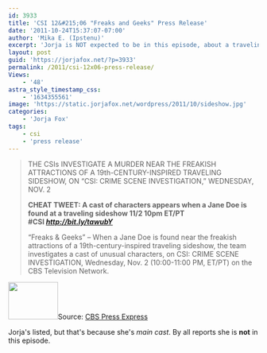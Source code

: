 ```yaml
---
id: 3933
title: 'CSI 12&#215;06 "Freaks and Geeks" Press Release'
date: '2011-10-24T15:37:07-07:00'
author: 'Mika E. (Ipstenu)'
excerpt: 'Jorja is NOT expected to be in this episode, about a traveling sideshow and a Jane Doe.'
layout: post
guid: 'https://jorjafox.net/?p=3933'
permalink: /2011/csi-12x06-press-release/
Views:
    - '48'
astra_style_timestamp_css:
    - '1634355561'
image: 'https://static.jorjafox.net/wordpress/2011/10/sideshow.jpg'
categories:
    - 'Jorja Fox'
tags:
    - csi
    - 'press release'
---
```


<blockquote>THE CSIs INVESTIGATE A MURDER NEAR THE FREAKISH ATTRACTIONS OF A 19th-CENTURY-INSPIRED TRAVELING SIDESHOW, ON “CSI: CRIME SCENE INVESTIGATION,” WEDNESDAY, NOV. 2

**CHEAT TWEET: A cast of characters appears when a Jane Doe is found at a traveling sideshow 11/2 10pm ET/PT #CSI <em><a href="http://bit.ly/tawubY">http://bit.ly/tawubY</a></em>**

“Freaks &amp; Geeks” – When a Jane Doe is found near the freakish attractions of a 19th-century-inspired traveling sideshow, the team investigates a cast of unusual characters, on CSI: CRIME SCENE INVESTIGATION, Wednesday, Nov. 2 (10:00-11:00 PM, ET/PT) on the CBS Television Network.</blockquote>
<a href="//static.jorjafox.net/wordpress/2011/10/sideshow.jpg"><img class="alignleft size-thumbnail wp-image-3934" title="sideshow" src="//static.jorjafox.net/wordpress/2011/10/sideshow-210x140.jpg" alt="" width="100" height="75" /></a>Source: <a href="http://cbspressexpress.com/cbs-entertainment/releases/view?id=29586">CBS Press Express</a>

Jorja's listed, but that's because she's <em>main cast</em>. By all reports she is **not** in this episode.
